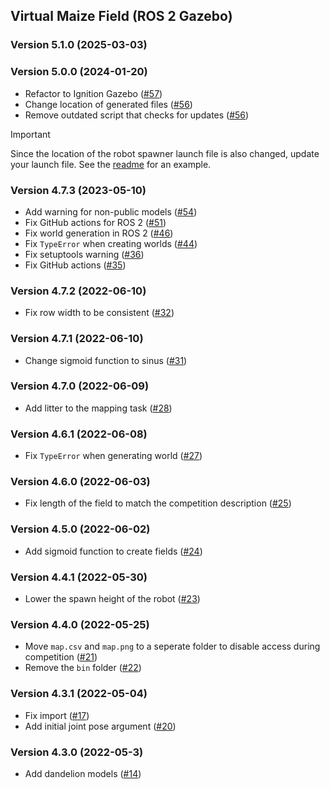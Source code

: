 ## Virtual Maize Field (ROS 2 Gazebo)

### Version 5.1.0 (2025-03-03)

### Version 5.0.0 (2024-01-20)
* Refactor to Ignition Gazebo ([#57](https://github.com/FieldRobotEvent/virtual_maize_field/pull/57))
* Change location of generated files ([#56](https://github.com/FieldRobotEvent/virtual_maize_field/pull/56))
* Remove outdated script that checks for updates ([#56](https://github.com/FieldRobotEvent/virtual_maize_field/pull/56))

> [!IMPORTANT]  
> Since the location of the robot spawner launch file is also changed, update your launch file. See the [readme](README.md) for an example.

### Version 4.7.3 (2023-05-10)
* Add warning for non-public models ([#54](https://github.com/FieldRobotEvent/virtual_maize_field/pull/54))
* Fix GitHub actions for ROS 2 ([#51](https://github.com/FieldRobotEvent/virtual_maize_field/pull/51))
* Fix world generation in ROS 2 ([#46](https://github.com/FieldRobotEvent/virtual_maize_field/pull/46))
* Fix `TypeError` when creating worlds ([#44](https://github.com/FieldRobotEvent/virtual_maize_field/pull/44))
* Fix setuptools warning ([#36](https://github.com/FieldRobotEvent/virtual_maize_field/pull/36))
* Fix GitHub actions ([#35](https://github.com/FieldRobotEvent/virtual_maize_field/pull/35))

### Version 4.7.2 (2022-06-10)
* Fix row width to be consistent ([#32](https://github.com/FieldRobotEvent/virtual_maize_field/pull/32))

### Version 4.7.1 (2022-06-10)
* Change sigmoid function to sinus ([#31](https://github.com/FieldRobotEvent/virtual_maize_field/pull/31))

### Version 4.7.0 (2022-06-09)
* Add litter to the mapping task ([#28](https://github.com/FieldRobotEvent/virtual_maize_field/pull/28))

### Version 4.6.1 (2022-06-08)
* Fix `TypeError` when generating world ([#27](https://github.com/FieldRobotEvent/virtual_maize_field/pull/27))

### Version 4.6.0 (2022-06-03)
* Fix length of the field to match the competition description ([#25](https://github.com/FieldRobotEvent/virtual_maize_field/pull/25))

### Version 4.5.0 (2022-06-02)
* Add sigmoid function to create fields ([#24](https://github.com/FieldRobotEvent/virtual_maize_field/pull/24))

### Version 4.4.1 (2022-05-30)
* Lower the spawn height of the robot ([#23](https://github.com/FieldRobotEvent/virtual_maize_field/pull/23))

### Version 4.4.0 (2022-05-25)
* Move `map.csv` and `map.png` to a seperate folder to disable access during competition ([#21](https://github.com/FieldRobotEvent/virtual_maize_field/pull/21))
* Remove the `bin` folder ([#22](https://github.com/FieldRobotEvent/virtual_maize_field/pull/22))

### Version 4.3.1 (2022-05-04)
* Fix import ([#17](https://github.com/FieldRobotEvent/virtual_maize_field/pull/17))
* Add initial joint pose argument ([#20](https://github.com/FieldRobotEvent/virtual_maize_field/pull/20))

### Version 4.3.0 (2022-05-3)
* Add dandelion models ([#14](https://github.com/FieldRobotEvent/virtual_maize_field/pull/14))

